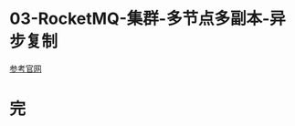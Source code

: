 # 03-RocketMQ-集群-多节点多副本-异步复制

[参考官网](https://rocketmq.apache.org/zh/docs/deploymentOperations/01deploy)

# 完